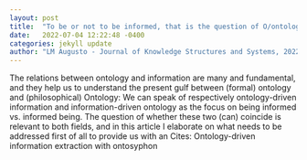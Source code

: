```yaml
---
layout: post
title:  "To be or not to be informed, that is the question of O/ontology"
date:   2022-07-04 12:22:48 -0400
categories: jekyll update
author: "LM Augusto - Journal of Knowledge Structures and Systems, 2022"
---
```

The relations between ontology and information are many and fundamental, and they help us to understand the present gulf between (formal) ontology and (philosophical) Ontology: We can speak of respectively ontology-driven information and information-driven ontology as the focus on being informed vs. informed being. The question of whether these two (can) coincide is relevant to both fields, and in this article I elaborate on what needs to be addressed first of all to provide us with an  Cites: Ontology-driven information extraction with ontosyphon